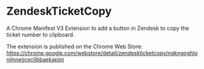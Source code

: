 # ZendeskTicketCopy
A Chrome Manifest V3 Extension to add a button in Zendesk to copy the ticket number to clipboard.

The extension is published on the Chrome Web Store:<br>
https://chrome.google.com/webstore/detail/zendeskticketcopy/ngkngoghlonilnnejjcecljbbaekapim


